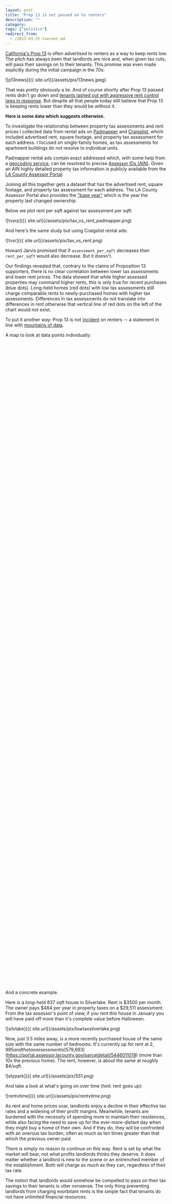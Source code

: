 ```yaml
---
layout: post
title: "Prop 13 is not passed on to renters"
description: ""
category:
tags: ["politics"]
redirect_from:
  - /2023-03-25-taxrent.md
---
```


[California's Prop 13](https://en.wikipedia.org/wiki/1978_California_Proposition_13) is often advertised to renters as a way to keep rents low. The pitch has always been that landlords are nice and, when given tax cuts, will pass their savings on to their tenants. This promise was even made explicitly during the initial campaign in the 70s:

![p13news]({{ site.url}}/assets/pix/13news.jpeg)

That was pretty obviously a lie. And of course shortly after Prop 13 passed rents didn't go down and [tenants lashed out with aggressive rent control laws in response](
https://luskincenter.history.ucla.edu/wp-content/uploads/sites/66/2018/09/People-Are-Simply-Unable-to-Pay-the-Rent.pdf). But despite all that people today still believe that Prop 13 is keeping rents lower than they would be without it.

**Here is some data which suggests otherwise.**

To investigate the relationship between property tax assessments and rent prices I collected data from rental ads on [Padmapper](https://www.padmapper.com/') and [Craigslist]('https://www.craigslist.org'), which included advertised rent, square footage, and property tax assessment for each address. I focused on single-family homes, as tax assessments for apartment buildings do not resolve to individual units.

Padmapper rental ads contain exact addressed which, with some help from a [geocoding service](https://developers.google.com/maps/documentation/geocoding/overview), can be resolved to precise [Assessor IDs (AIN)](https://portal.assessor.lacounty.gov/). Given an AIN highly detailed property tax information is publicly available from the [LA County Assessor Portal](https://portal.assessor.lacounty.gov/parceldetail/7250005018).

Joining all this together gets a dataset that has the advertised rent, square footage, and property tax assessment for each address. The LA County Assessor Portal also provides the ["base year"](https://assessor.lacounty.gov/homeowners/realproperty) which is the year the property last changed ownership.

Below we plot rent per sqft against tax assessment per sqft:

![tvsrp]({{ site.url}}/assets/pix/tax_vs_rent_padmapper.png)

And here's the same study but using Craigslist rental ads:

![tvsr]({{ site.url}}/assets/pix/tax_vs_rent.png)

Howard Jarvis promised that if `assessment_per_sqft` decreases then `rent_per_sqft` would also decrease. But it doesn't. 

Our findings revealed that, contrary to the claims of Proposition 13 supporters, there is no clear correlation between lower tax assessments and lower rent prices. The data showed that while higher assessed properties may command higher rents, this is only true for recent purchases (blue dots). Long-held homes (red dots) with low tax assessments still charge comparable rents to newly-purchased homes with higher tax assessments. Differences in tax assessments do not translate into differences in rent otherwise that vertical line of red dots on the left of the chart would not exist.

To put it another way: Prop 13 is not [incident](https://en.wikipedia.org/wiki/Tax_incidence) on renters -- a statement in line with [mountains of data](https://gameofrent.com/content/can-lvt-be-passed-on-to-tenants).

<!--more-->

A map to look at data points individually:

<!-- include the Google Maps API library -->
<script src="https://maps.googleapis.com/maps/api/js?key=AIzaSyAmyD-W9Xa4PqaRVMOpFRHASZ1oqXVT4Yw"></script>

<!-- csv parse library -->
<script src="https://cdnjs.cloudflare.com/ajax/libs/PapaParse/5.3.0/papaparse.min.js"></script>

<!-- create a div to hold the map -->
<div id="map" style="width: 100%; height: 50vh;"></div>

<!-- add a script to initialize the map and add markers -->
<script>
    async function fetchCsvData() {
        const response = await fetch('{{ site.url }}/assets/taxrentlocations.tsv');
        const csvData = await response.text();
        return csvData;
      }

    function parseCsv(csv) {
        const parsed = Papa.parse(csv, {
          header: true,
          skipEmptyLines: true,
        });
        return parsed.data;
      }

   async function initMap() {
     const csvData = await fetchCsvData();
     const locations = parseCsv(csvData);
     const center = new google.maps.LatLng(locations[0].glat, locations[0].glng);

     const map = new google.maps.Map(document.getElementById('map'), {
       zoom: 10,
       center: center,
     });

     locations.forEach(location => {
       const latLng = new google.maps.LatLng(location.glat, location.glng);
       const marker = new google.maps.Marker({
         position: latLng,
         icon: {
           path: google.maps.SymbolPath.CIRCLE,
           fillColor: location.gmap_color,
           fillOpacity: 0.94,
           scale: 5.5,
           strokeWeight: 0,
         },
         map: map,
       });

       const infowindowContent = `
         <div style="color: black;">
           <h4>${location.gaddress}</h4>
           <p>Current Rent: $${location.current_rent}</p>
           <p>Current Assessment: $${location.current_assessment}</p>
           <p>Assessment to Rent Ratio: ${location.assessment_to_rent_ratio}</p>
           <p>Base Year: ${location.BaseValue_Year}</p>
           <p><a href="${location.lagov}" target="_blank">View Tax Data</a></p>
           <p><a href="${location.screenshot}" target="_blank">View Ad</a></p>
         </div>
       `;

       const infowindow = new google.maps.InfoWindow({
         content: infowindowContent,
       });

       marker.addListener('click', () => {
         infowindow.open(map, marker);
       });
     });
   }

   google.maps.event.addDomListener(window, 'load', initMap);
</script>


And a concrete example.

Here is a long-held 837 sqft house in Silverlake. Rent is $3500 per month. The owner pays $484 per year in property taxes on a $29,511 assessment. From the tax assessor's point of view, if you rent this house in January you will have paid off more than it's complete value before Halloween.

![silvlake]({{ site.url}}/assets/pix/lowtaxsilverlake.png)

Now, just 3.5 miles away, is a more recently purchased house of the same size with the same number of bedrooms. It's currently up for rent at $2,995 and the tax assessment is [$579,693](https://portal.assessor.lacounty.gov/parceldetail/5446011019) (more than 10x the previous home). The rent, however, is about the same at roughly $4/sqft. 

![elypark]({{ site.url}}/assets/pix/551.png)

And take a look at what's going on over time (hint: rent goes up):

![rentvtime]({{ site.url}}/assets/pix/rentvtime.png)

As rent and home prices soar, landlords enjoy a decline in their effective tax rates and a widening of their profit margins.  Meanwhile, tenants are burdened with the necessity of spending more to maintain their residences, while also facing the need to save up for the ever-more-distant day when they might buy a home of their own. And if they do, they will be confronted with an onerous tax burden, often as much as ten times greater than that which the previous owner paid.

There is simply no reason to continue on this way. Rent is set by what the market will bear, not what profits landlords thinks they deserve. It does matter whether a landlord is new to the scene or an entrenched member of the establishment. Both will charge as much as they can, regardless of their tax rate.

The notion that landlords would somehow be compelled to pass on their tax savings to their tenants is utter nonsense. The only thing preventing landlords from charging exorbitant rents is the simple fact that tenants do not have unlimited financial resources.

